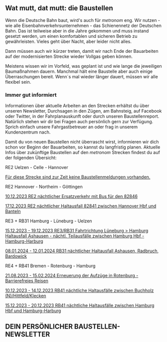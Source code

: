 Wat mutt, dat mutt: die Baustellen
----------

Wenn die Deutsche Bahn baut, wird's auch für *metronom* eng.
Wir nutzen - wie alle Eisenbahnverkehrsunternehmen - das Schienennetz der Deutschen Bahn. Das ist teilweise aber in die Jahre gekommen und muss instand gesetzt werden, um einen komfortablen und sicheren Betrieb zu gewährleisten. Vieles geht über Nacht, aber leider nicht alles.

Dann müssen auch wir kürzer treten, damit wir nach Ende der Bauarbeiten auf der modernisierten Strecke wieder Vollgas geben können.

Meistens wissen wir im Vorfeld, was geplant ist und wie lange die jeweiligen Baumaßnahmen dauern. Manchmal hält eine Baustelle aber auch einige Überraschungen bereit. Wenn´s mal wieder länger dauert, müssen wir alle flexibel sein.

### Immer gut informiert ###

Informationen über aktuelle Arbeiten an den Strecken erhältst du über unseren Newsletter, Durchsagen in den Zügen, am Bahnsteig, auf Facebook oder Twitter, in der Fahrplanauskunft oder durch unseren Baustellenreport. Natürlich stehen wir dir bei Fragen auch persönlich gern zur Verfügung. Sprich einfach unsere Fahrgastbetreuer an oder frag in unserem Kundenzentrum nach.

Damit du von neuen Baustellen nicht überrascht wirst, informieren wir dich schon vor Beginn der Bauarbeiten, so kannst du langfristig planen. Aktuelle Infos über zukünftige Baustellen auf den *metronom* Strecken findest du auf der folgenden Übersicht:

RE2 Uelzen - Celle - Hannover

[Für diese Strecke sind zur Zeit keine Baustellenmeldungen vorhanden.]()

RE2 Hannover - Northeim - Göttingen

[10.12.2023 RE2 nächtlicher Ersatzverkehr mit Bus für den 82846](https://www.der-metronom.de/baustellen/re2-naechtlicher-ersatzverkehr-mit-bus-fuer-den-82846/)

[17.12.2023 RE2 nächtlicher Haltausfall 82841 zwischen Hannover Hbf und Banteln](https://www.der-metronom.de/baustellen/re2-naechtlicher-haltausfall-82841-zwischen-hannover-hbf-und-banteln/)

RE3 + RB31 Hamburg - Lüneburg - Uelzen

[15.12.2023 - 19.12.2023 RE3/RB31 Fahrtrichtung Lüneburg \> Hamburg Haltausfall Ashausen - nächtl. Teilausfälle zwischen Hamburg Hbf - Hamburg-Harburg](https://www.der-metronom.de/baustellen/re3-rb31-fahrtrichtung-lueneburg-hamburg-haltausfall-ashausen-naechtl-teilausfaelle-zwischen-hamburg-hbf-hamburg-harburg/)

[08.01.2024 - 12.01.2024 RB31 nächtlicher Haltausfall Ashausen, Radbruch, Bardowick](https://www.der-metronom.de/baustellen/rb31-naechtlicher-haltausfall-ashausen-radbruch-bardowick/)

RE4 + RB41 Bremen - Rotenburg - Hamburg

[21.08.2023 - 15.02.2024 Erneuerung der Aufzüge in Rotenburg - Barrierefreies Reisen](https://www.der-metronom.de/baustellen/erneuerung-der-aufzuege-in-rotenburg-barrierefreies-reisen/)

[10.12.2023 - 14.12.2023 RB41 nächtliche Haltausfälle zwischen Buchholz (N)/Hittfeld/Klecken](https://www.der-metronom.de/baustellen/rb41-naechtliche-haltausfaelle-zwischen-buchholz-n-hittfeld-klecken/)

[15.12.2023 - 20.12.2023 RB41 nächtliche Haltausfälle zwischen Hamburg Hbf und Hamburg-Harburg](https://www.der-metronom.de/baustellen/rb41-naechtliche-haltausfaelle-zwischen-hamburg-hbf-und-hamburg-harburg/)

DEIN PERSÖNLICHER BAUSTELLEN-NEWSLETTER
----------
